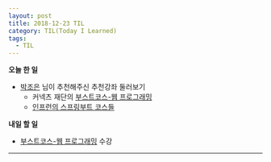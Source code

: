 ```yaml
---
layout: post
title: 2018-12-23 TIL
category: TIL(Today I Learned)
tags:
  - TIL
---
```




**오늘 한 일**

- [박조은](https://github.com/corazzon) 님이 추천해주신 추천강좌 둘러보기
  - 커넥츠 재단의 [부스트코스-웹 프로그래밍](https://www.edwith.org/boostcourse-web)
  - [인프런의 스프링부트 코스들](https://www.inflearn.com/?post_type=course&s=%EC%8A%A4%ED%94%84%EB%A7%81%EB%B6%80%ED%8A%B8)



**내일 할 일**

- [부스트코스-웹 프로그래밍](https://www.edwith.org/boostcourse-web) 수강

---

